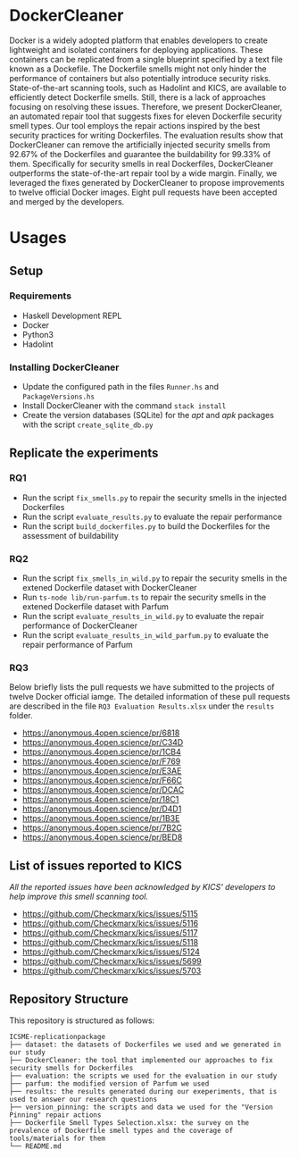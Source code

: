 # DockerCleaner
Docker is a widely adopted platform that enables developers to create lightweight and isolated containers for deploying applications. These containers can be replicated from a single blueprint specified by a text file known as a Dockefile. The Dockerfile smells might not only hinder the performance of containers but also potentially introduce security risks. State-of-the-art scanning tools, such as Hadolint and KICS, are available to efficiently detect Dockerfile smells. Still, there is a lack of approaches focusing on resolving these issues. Therefore, we present DockerCleaner, an automated repair tool that suggests fixes for eleven Dockerfile security smell types. Our tool employs the repair actions inspired by the best security practices for writing Dockerfiles. The evaluation results show that DockerCleaner can remove the artificially injected security smells from 92.67% of the Dockerfiles and guarantee the buildability for 99.33% of them. Specifically for security smells in real Dockerfiles, DockerCleaner outperforms the state-of-the-art repair tool by a wide margin. Finally, we leveraged the fixes generated by DockerCleaner to propose improvements to twelve official Docker images. Eight pull requests have been accepted and merged by the developers.

# Usages
## Setup
### Requirements
* Haskell Development REPL
* Docker
* Python3
* Hadolint

### Installing DockerCleaner
* Update the configured path in the files `Runner.hs` and `PackageVersions.hs`
* Install DockerCleaner with the command `stack install`
* Create the version databases (SQLite) for the *apt* and *apk* packages with the script `create_sqlite_db.py`

## Replicate the experiments
### RQ1
* Run the script `fix_smells.py` to repair the security smells in the injected Dockerfiles
* Run the script `evaluate_results.py` to evaluate the repair performance
* Run the script `build_dockerfiles.py` to build the Dockerfiles for the assessment of buildability

### RQ2
* Run the script `fix_smells_in_wild.py` to repair the security smells in the extened Dockerfile dataset with DockerCleaner
* Run `ts-node lib/run-parfum.ts` to repair the security smells in the extened Dockerfile dataset with Parfum
* Run the script `evaluate_results_in_wild.py` to evaluate the repair performance of DockerCleaner
* Run the script `evaluate_results_in_wild_parfum.py` to evaluate the repair performance of Parfum

### RQ3
Below briefly lists the pull requests we have submitted to the projects of twelve Docker official iamge. The detailed information of these pull requests are described in the file `RQ3 Evaluation Results.xlsx` under the `results` folder.

* https://anonymous.4open.science/pr/6818
* https://anonymous.4open.science/pr/C34D
* https://anonymous.4open.science/pr/1CB4
* https://anonymous.4open.science/pr/F769
* https://anonymous.4open.science/pr/E3AE
* https://anonymous.4open.science/pr/F66C
* https://anonymous.4open.science/pr/DCAC
* https://anonymous.4open.science/pr/18C1
* https://anonymous.4open.science/pr/D4D1
* https://anonymous.4open.science/pr/1B3E
* https://anonymous.4open.science/pr/7B2C
* https://anonymous.4open.science/pr/BED8

## List of issues reported to KICS
*All the reported issues have been acknowledged by KICS' developers to help improve this smell scanning tool.*
* https://github.com/Checkmarx/kics/issues/5115
* https://github.com/Checkmarx/kics/issues/5116
* https://github.com/Checkmarx/kics/issues/5117
* https://github.com/Checkmarx/kics/issues/5118
* https://github.com/Checkmarx/kics/issues/5124
* https://github.com/Checkmarx/kics/issues/5699
* https://github.com/Checkmarx/kics/issues/5703

## Repository Structure
This repository is structured as follows:
```
ICSME-replicationpackage
├── dataset: the datasets of Dockerfiles we used and we generated in our study
├── DockerCleaner: the tool that implemented our approaches to fix security smells for Dockerfiles
├── evaluation: the scripts we used for the evaluation in our study
├── parfum: the modified version of Parfum we used
├── results: the results generated during our exeperiments, that is used to answer our research questions
├── version_pinning: the scripts and data we used for the "Version Pinning" repair actions
├── Dockerfile Smell Types Selection.xlsx: the survey on the prevalence of Dockerfile smell types and the coverage of tools/materials for them
└── README.md
```
